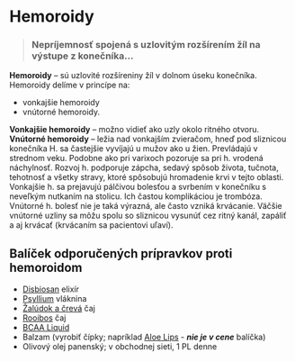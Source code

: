 Hemoroidy
=========

> ### Nepríjemnosť spojená s uzlovitým rozšírením žíl na výstupe z konečníka…

**Hemoroidy** – sú uzlovité rozšíreniny žíl v dolnom úseku konečníka. Hemoroidy
delíme v princípe na:

* vonkajšie hemoroidy
* vnútorné hemoroidy.

**Vonkajšie hemoroidy** – možno vidieť ako uzly okolo ritného otvoru. **Vnútorné
hemoroidy** – ležia nad vonkajším zvieračom, hneď pod sliznicou konečníka   H.
sa častejšie vyvíjajú u mužov ako u žien. Prevládajú v strednom veku. Podobne
ako pri varixoch pozoruje sa pri h. vrodená náchylnosť. Rozvoj h. podporuje
zápcha, sedavý spôsob života, tučnota, tehotnosť a všetky stravy, ktoré
spôsobujú hromadenie krvi v tejto oblasti. Vonkajšie h. sa prejavujú pálčivou
bolesťou a svrbením v konečníku s neveľkým nutkaním na stolicu. Ich častou
komplikáciou je trombóza.   Vnútorné h. bolesť nie je taká výrazná, ale často
vzniká krvácanie. Väčšie vnútorné uzliny sa môžu spolu so sliznicou vysunúť cez
ritný kanál, zapáliť a aj krvácať (krvácaním sa pacientovi uľaví).

Balíček odporučených prípravkov proti hemoroidom
------------------------------------------------

* [Disbiosan](/sip/elixiry/disbiosan) elixír
* [Psyllium](/sip/caje/psyllium) vláknina
* [Žalúdok a črevá](/sip/caje/zaludok-creva) čaj
* [Rooibos](/sip/caje/rooibos) čaj
* [BCAA Liquid](/sip/produkty-CVI/bcaa-l-carnitin)
* Balzam (vyrobiť čípky; napríklad [Aloe Lips](/sip/produkty-FLP/aloe-lips) - ***nie je v cene*** balíčka)
* Olivový olej panenský; v obchodnej sieti, 1 PL denne
